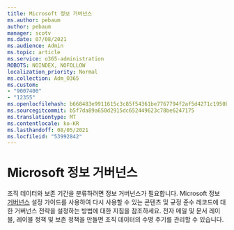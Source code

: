 ```yaml
---
title: Microsoft 정보 거버넌스
ms.author: pebaum
author: pebaum
manager: scotv
ms.date: 07/08/2021
ms.audience: Admin
ms.topic: article
ms.service: o365-administration
ROBOTS: NOINDEX, NOFOLLOW
localization_priority: Normal
ms.collection: Adm_O365
ms.custom:
- "9007400"
- "12355"
ms.openlocfilehash: b668483e9911615c3c85f54361be7767794f2af5d4271c1950b01b401a2e2ef2
ms.sourcegitcommit: b5f7da89a650d2915dc652449623c78be6247175
ms.translationtype: MT
ms.contentlocale: ko-KR
ms.lasthandoff: 08/05/2021
ms.locfileid: "53992842"
---
```

# <a name="microsoft-information-governance"></a>Microsoft 정보 거버넌스

조직 데이터와 보존 기간을 분류하려면 정보 거버넌스가 필요합니다. Microsoft 정보 [거버넌스](https://admin.microsoft.com/AdminPortal/Home#/modernonboarding/migsetupguide) 설정 가이드를 사용하여 다시 사용할 수 있는 콘텐츠 및 규정 준수 레코드에 대한 거버넌스 전략을 설정하는 방법에 대한 지침을 참조하세요. 전자 메일 및 문서 레이블, 레이블 정책 및 보존 정책을 만들면 조직 데이터의 수명 주기를 관리할 수 있습니다.

